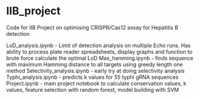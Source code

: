 # IIB_project
Code for IIB Project on optimising CRISPR/Cas12 assay for Hepatitis B detection

LoD_analysis.ipynb - Limit of detection analysis on multiple Echo runs. Has ability to process plate reader spreadsheets, display graphs and function to brute force calculate the optimal LoD
Max_hamming.ipynb - finds sequence with maximum Hamming distance to all targets using greedy length one method
Selectivity_analysis.ipynb - early try at doing selectivity analysis
Typhi_analysis.ipynb - predicts k values for 55 typhi gRNA sequences 
Project.ipynb - main project notebook to calculate conservation values, k values, feature selection with random forest, model building with SVM 
